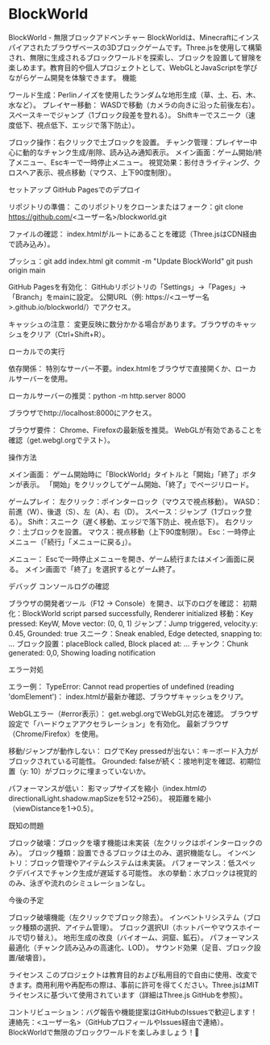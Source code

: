 # BlockWorld
BlockWorld - 無限ブロックアドベンチャー
BlockWorldは、Minecraftにインスパイアされたブラウザベースの3Dブロックゲームです。Three.jsを使用して構築され、無限に生成されるブロックワールドを探索し、ブロックを設置して冒険を楽しめます。教育目的や個人プロジェクトとして、WebGLとJavaScriptを学びながらゲーム開発を体験できます。
機能

ワールド生成：Perlinノイズを使用したランダムな地形生成（草、土、石、木、水など）。
プレイヤー移動：
WASDで移動（カメラの向きに沿った前後左右）。
スペースキーでジャンプ（1ブロック段差を登れる）。
Shiftキーでスニーク（速度低下、視点低下、エッジで落下防止）。


ブロック操作：右クリックで土ブロックを設置。
チャンク管理：プレイヤー中心に動的なチャンク生成/削除、読み込み通知表示。
メイン画面：ゲーム開始/終了メニュー、Escキーで一時停止メニュー。
視覚効果：影付きライティング、クロスヘア表示、視点移動（マウス、上下90度制限）。

セットアップ
GitHub Pagesでのデプロイ

リポジトリの準備：
このリポジトリをクローンまたはフォーク：git clone https://github.com/<ユーザー名>/blockworld.git




ファイルの確認：
index.htmlがルートにあることを確認（Three.jsはCDN経由で読み込み）。


プッシュ：git add index.html
git commit -m "Update BlockWorld"
git push origin main


GitHub Pagesを有効化：
GitHubリポジトリの「Settings」→「Pages」→「Branch」をmainに設定。
公開URL（例: https://<ユーザー名>.github.io/blockworld/）でアクセス。


キャッシュの注意：
変更反映に数分かかる場合があります。ブラウザのキャッシュをクリア（Ctrl+Shift+R）。



ローカルでの実行

依存関係：
特別なサーバー不要。index.htmlをブラウザで直接開くか、ローカルサーバーを使用。


ローカルサーバーの推奨：python -m http.server 8000


ブラウザでhttp://localhost:8000にアクセス。


ブラウザ要件：
Chrome、Firefoxの最新版を推奨。
WebGLが有効であることを確認（get.webgl.orgでテスト）。



操作方法

メイン画面：
ゲーム開始時に「BlockWorld」タイトルと「開始」「終了」ボタンが表示。
「開始」をクリックしてゲーム開始、「終了」でページリロード。


ゲームプレイ：
左クリック：ポインターロック（マウスで視点移動）。
WASD：前進（W）、後退（S）、左（A）、右（D）。
スペース：ジャンプ（1ブロック登る）。
Shift：スニーク（遅く移動、エッジで落下防止、視点低下）。
右クリック：土ブロックを設置。
マウス：視点移動（上下90度制限）。
Esc：一時停止メニュー（「続行」「メニューに戻る」）。


メニュー：
Escで一時停止メニューを開き、ゲーム続行またはメイン画面に戻る。
メイン画面で「終了」を選択するとゲーム終了。



デバッグ
コンソールログの確認

ブラウザの開発者ツール（F12 → Console）を開き、以下のログを確認：
初期化：BlockWorld script parsed successfully, Renderer initialized
移動：Key pressed: KeyW, Move vector: (0, 0, 1)
ジャンプ：Jump triggered, velocity.y: 0.45, Grounded: true
スニーク：Sneak enabled, Edge detected, snapping to: ...
ブロック設置：placeBlock called, Block placed at: ...
チャンク：Chunk generated: 0,0, Showing loading notification



エラー対処

エラー例：
TypeError: Cannot read properties of undefined (reading 'domElement')：
index.htmlが最新か確認、ブラウザキャッシュをクリア。


WebGLエラー（#error表示）：
get.webgl.orgでWebGL対応を確認。
ブラウザ設定で「ハードウェアアクセラレーション」を有効化。
最新ブラウザ（Chrome/Firefox）を使用。




移動/ジャンプが動作しない：
ログでKey pressedが出ない：キーボード入力がブロックされている可能性。
Grounded: falseが続く：接地判定を確認、初期位置（y: 10）がブロックに埋まっていないか。


パフォーマンスが低い：
影マップサイズを縮小（index.htmlのdirectionalLight.shadow.mapSizeを512→256）。
視距離を縮小（viewDistanceを1→0.5）。



既知の問題

ブロック破壊：ブロックを壊す機能は未実装（左クリックはポインターロックのみ）。
ブロック種類：設置できるブロックは土のみ、選択機能なし。
インベントリ：ブロック管理やアイテムシステムは未実装。
パフォーマンス：低スペックデバイスでチャンク生成が遅延する可能性。
水の挙動：水ブロックは視覚的のみ、泳ぎや流れのシミュレーションなし。

今後の予定

ブロック破壊機能（左クリックでブロック除去）。
インベントリシステム（ブロック種類の選択、アイテム管理）。
ブロック選択UI（ホットバーやマウスホイールで切り替え）。
地形生成の改良（バイオーム、洞窟、鉱石）。
パフォーマンス最適化（チャンク読み込みの高速化、LOD）。
サウンド効果（足音、ブロック設置/破壊音）。

ライセンス
このプロジェクトは教育目的および私用目的で自由に使用、改変できます。商用利用や再配布の際は、事前に許可を得てください。Three.jsはMITライセンスに基づいて使用されています（詳細はThree.js GitHubを参照）。

コントリビューション：バグ報告や機能提案はGitHubのIssuesで歓迎します！連絡先：<ユーザー名>（GitHubプロフィールやIssues経由で連絡）。BlockWorldで無限のブロックワールドを楽しみましょう！🚀
